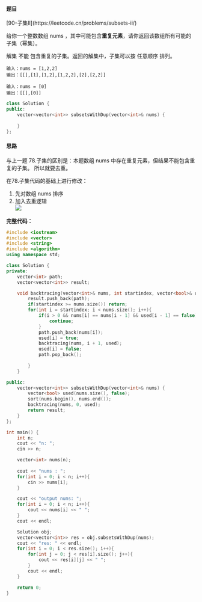 <h4 id="fil2f">题目</h4>
[90-子集Ⅱ](https://leetcode.cn/problems/subsets-ii/)

给你一个整数数组 nums ，其中可能包含**重复元素**，请你返回该数组所有可能的 子集（幂集）。

解集 不能 包含重复的子集。返回的解集中，子集可以按 任意顺序 排列。

```plain
输入：nums = [1,2,2]
输出：[[],[1],[1,2],[1,2,2],[2],[2,2]]
```

```plain
输入：nums = [0]
输出：[[],[0]]
```

```cpp
class Solution {
public:
    vector<vector<int>> subsetsWithDup(vector<int>& nums) {
        
    }
};
```

<h4 id="ApTuM">思路</h4>
与上一题 78.子集的区别是：本题数组 nums 中存在重复元素，但结果不能包含重复的子集。  
所以就要去重。

在78.子集代码的基础上进行修改：

1. 先对数组 nums 排序
2. 加入去重逻辑  
![](http://cdn.notes.kamacoder.com/f71504b6-dab2-4565-af9b-f1d635876ba3.png)

**完整代码：**

```cpp
#include <iostream>
#include <vector>
#include <string>
#include <algorithm>
using namespace std;

class Solution {
private:
    vector<int> path;
    vector<vector<int>> result;

    void backtracing(vector<int>& nums, int startindex, vector<bool>& used){
        result.push_back(path);
        if(startindex >= nums.size()) return;
        for(int i = startindex; i < nums.size(); i++){
            if(i > 0 && nums[i] == nums[i - 1] && used[i - 1] == false){
                continue;
            }
            path.push_back(nums[i]);
            used[i] = true;
            backtracing(nums, i + 1, used);
            used[i] = false;
            path.pop_back();
            
        }
    }

public:
    vector<vector<int>> subsetsWithDup(vector<int>& nums) {
        vector<bool> used(nums.size(), false);
        sort(nums.begin(), nums.end());
        backtracing(nums, 0, used);
        return result;
    }
};

int main() {
    int n;
    cout << "n: ";
    cin >> n;

    vector<int> nums(n);
    
    cout << "nums : ";
    for(int i = 0; i < n; i++){
        cin >> nums[i];
    }

    cout << "output nums: ";
    for(int i = 0; i < n; i++){
        cout << nums[i] << " ";
    }
    cout << endl;

    Solution obj;
    vector<vector<int>> res = obj.subsetsWithDup(nums);
    cout << "res: " << endl;
    for(int i = 0; i < res.size(); i++){
        for(int j = 0; j < res[i].size(); j++){
            cout << res[i][j] << " ";
        }
        cout << endl;
    }

    return 0;
}

```


